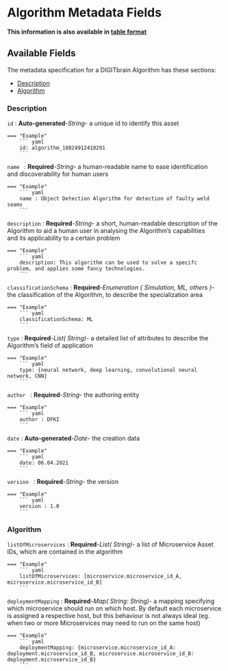 <style>
  .md-content__button {
    display: none;
  }
</style>
# Algorithm Metadata Fields

**This information is also available in [table format](/tables/algorithm/)**


## Available Fields 

The metadata specification for a DIGITbrain Algorithm
has these sections:

- [Description](#description)
- [Algorithm](#algorithm)


### Description


`id`
:   **Auto-generated**-*String*- a unique id to identify this asset

    === "Example"
        ``` yaml     
        id: algorithm_10824912410291
        ```

`name `
:   **Required**-*String*- a human-readable name to ease identification and discoverability for human users

    === "Example"
        ``` yaml     
        name : Object Detection Algorithm for detection of faulty weld seams
        ```

`description`
:   **Required**-*String*- a short, human-readable description of the Algorithm to aid a human user in analysing the Algorithm’s capabilities and its applicability to a certain problem

    === "Example"
        ``` yaml     
        description: This algorithm can be used to solve a specifc problem, and applies some fancy technologies.
        ```

`classificationSchema`
:   **Required**-*Enumeration { Simulation, ML, others }*- the classification of the Algorithm, to describe the specialization area

    === "Example"
        ``` yaml     
        classificationSchema: ML
        ```

`type`
:   **Required**-*List( String)*- a detailed list of attributes to describe the Algorithm’s field of application

    === "Example"
        ``` yaml     
        type: {neural network, deep learning, convolutional neural network, CNN}
        ```

`author `
:   **Required**-*String*- the authoring entity

    === "Example"
        ``` yaml     
        author : DFKI
        ```

`date`
:   **Auto-generated**-*Date*- the creation data

    === "Example"
        ``` yaml     
        date: 06.04.2021
        ```

`version `
:   **Required**-*String*- the version

    === "Example"
        ``` yaml     
        version : 1.0
        ```


### Algorithm


`listOfMicroservices`
:   **Required**-*List( String)*- a list of Microservice Asset IDs, which are contained in the algorithm

    === "Example"
        ``` yaml     
        listOfMicroservices: [microservice.microservice_id_A, microservice.microservice_id_B]
        ```

`deploymentMapping`
:   **Required**-*Map( String: String)*- a mapping specifying which microservice should run on which host. By default each microservice is assigned a respective host, but this behaviour is not always ideal (eg. when two or more Microservices may need to run on the same host)

    === "Example"
        ``` yaml     
        deploymentMapping: {microservice.microservice_id_A: deployment.microservice_id_B, microservice.microservice_id_B: deployment.microservice_id_B}
        ```
